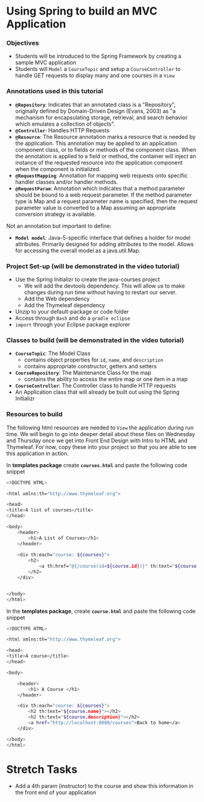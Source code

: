 # Using Spring to build an MVC Application

### Objectives
- Students will be introduced to the Spring Framework by creating a sample MVC application
- Students will `Model` a `CourseTopic` and setup a `CourseController` to handle GET requests to display many and one courses in a `View`

### Annotations used in this tutorial
- **`@Repository`**: Indicates that an annotated class is a "Repository", originally defined by Domain-Driven Design (Evans, 2003) as "a mechanism for encapsulating storage, retrieval, and search behavior which emulates a collection of objects".
- **`@Controller`**: Handles HTTP Requests
- **`@Resource`**: The Resource annotation marks a resource that is needed by the application. This annotation may be applied to an application component class, or to fields or methods of the component class. When the annotation is applied to a field or method, the container will inject an instance of the requested resource into the application component when the component is initialized.
- **`@RequestMapping`**: Annotation for mapping web requests onto specific handler classes and/or handler methods.
- **`@RequestParam`**: Annotation which indicates that a method parameter should be bound to a web request parameter. If the method parameter type is Map and a request parameter name is specified, then the request parameter value is converted to a Map assuming an appropriate conversion strategy is available. 

Not an annotation but important to define:
- **`Model model`**: Java-5-specific interface that defines a holder for model attributes. Primarily designed for adding attributes to the model. Allows for accessing the overall model as a java.util.Map.

### Project Set-up (will be demonstrated in the video tutorial)
- Use the Spring Initializr to create the java-courses project
  - We will add the devtools dependency. This will allow us to make changes during run time without having to restart our server.
  - Add the Web dependency
  - Add the Thymeleaf dependency
- Unzip to your default-package or code folder 
- Access through `Bash` and do a `gradle eclipse`
- `import` through your Eclipse package explorer

### Classes to build (will be demonstrated in the video tutorial)
- **`CourseTopic`**: The Model Class
  - contains object properties for `id`, `name`, and `description`
  - contains appropriate constructor, getters and setters
- **`CourseRepository`**: The Maintenance Class for the map
 	- contains the ability to access the entire map or one item in a map
- **`CourseController`**: The Controller class to handle HTTP requests
- An Application class that will already be built out using the Spring Initializr

### Resources to build

The following html resources are needed to `View` the application during run time. We will begin to go into deeper detail about these files on Wednesday and Thursday once we get into Front End Design with Intro to HTML and Thymeleaf. For now, copy these into your project so that you are able to see this application in action.

In **templates package** create **`courses.html`** and paste the following code snippet
```bash
<!DOCTYPE HTML>

<html xmlns:th="http://www.thymeleaf.org">

<head>
<title>A list of courses</title>
</head>

<body>
	<header>
		<h1>A List of Courses</h1>
	</header>
	
	<div th:each="course: ${courses}">
		<h2>
			<a th:href="@{/course(id=${course.id})}" th:text="${course.name}"></a>
		</h2>
	</div>


</body>
</html>
```

In the **templates package**, create **`course.html`** and paste the following code snippet
```bash
<!DOCTYPE HTML>

<html xmlns:th="http://www.thymeleaf.org">

<head>
<title>A course</title>
</head>

<body>

	<header>
		<h1> A Course </h1>
	</header>

	<div th:each="course: ${courses}">
		<h2 th:text="${course.name}"></h2>
		<h2 th:text="${course.description}"></h2>
		<a href="http://localhost:8080/courses">Back to home</a>
	</div>

</body>
</html>
```


# Stretch Tasks
- Add a 4th param (instructor) to the course and show this information in the front end of your application

